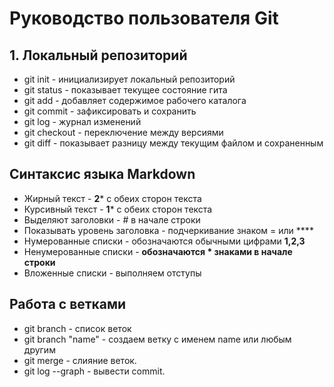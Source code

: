 # **Руководство пользователя Git**
## 1. Локальный репозиторий
* git init - инициализирует локальный репозиторий 
* git status - показывает текущее состояние гита
* git add - добавляет содержимое рабочего каталога
* git commit - зафиксировать и сохранить
* git log - журнал изменений
* git checkout - переключение между версиями
* git diff - показывает разницу между текущим файлом и сохраненным
## Синтаксис языка Markdown
* Жирный текст - **2*** с обеих сторон текста
* Курсивный текст - **1*** с обеих сторон текста
* Выделяют заголовки - # в начале строки
* Показывать уровень заголовка - подчеркивание знаком = или ****
* Нумерованные списки - обозначаются обычными цифрами **1,2,3**
* Ненумерованные списки - **обозначаются * знаками в начале строки**
* Вложенные списки  - выполняем отступы
## Работа с ветками
* git branch - список веток
* git branch "name" - создаем ветку с именем name или любым другим
* git merge - слияние веток.
* git log --graph - вывести commit.